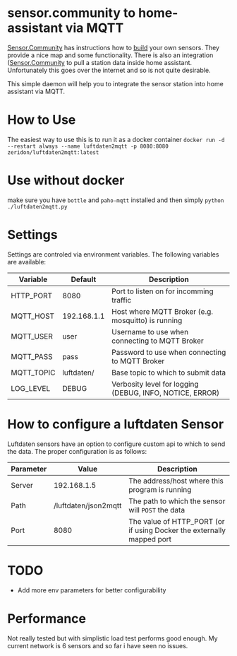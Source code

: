# sensor.community to home-assistant via MQTT
[Sensor.Community](https://sensor.community) has instructions how to [build](https://sensor.community/en/sensors/) your own sensors. They provide a nice map and some functionality. There is also an integration ([Sensor.Community](https://www.home-assistant.io/integrations/luftdaten/) to pull a station data inside home assistant. Unfortunately this goes over the internet and so is not quite desirable.

This simple daemon will help you to integrate the sensor station into home assistant via MQTT.

# How to Use
The easiest way to use this is to run it as a docker container `docker run -d --restart always --name luftdaten2mqtt -p 8080:8080 zeridon/luftdaten2mqtt:latest`

# Use without docker
make sure you have `bottle` and `paho-mqtt` installed and then simply `python ./luftdaten2mqtt.py`

# Settings
Settings are controled via environment variables. The following variables are available:

| Variable | Default | Description |
| -------- | ------- | ----------- |
| HTTP_PORT | 8080 | Port to listen on for incomming traffic |
| MQTT_HOST | 192.168.1.1 | Host where MQTT Broker (e.g. mosquitto) is running |
| MQTT_USER | user | Username to use when connecting to MQTT Broker |
| MQTT_PASS | pass | Password to use when connecting to MQTT Broker |
| MQTT_TOPIC | luftdaten/ | Base topic to which to submit data |
| LOG_LEVEL | DEBUG | Verbosity level for logging (DEBUG, INFO, NOTICE, ERROR) |

# How to configure a luftdaten Sensor
Luftdaten sensors have an option to configure custom api to which to send the data. The proper configuration is as follows:

| Parameter | Value | Description |
| --------- | ----- | ----------- |
| Server | 192.168.1.5 | The address/host where this program is running |
| Path | /luftdaten/json2mqtt | The path to which the sensor will `POST` the data |
| Port | 8080 | The value of HTTP_PORT (or if using Docker the externally mapped port |

# TODO
 * Add more env parameters for better configurability

# Performance
Not really tested but with simplistic load test performs good enough. My current network is 6 sensors and so far i have seen no issues.
